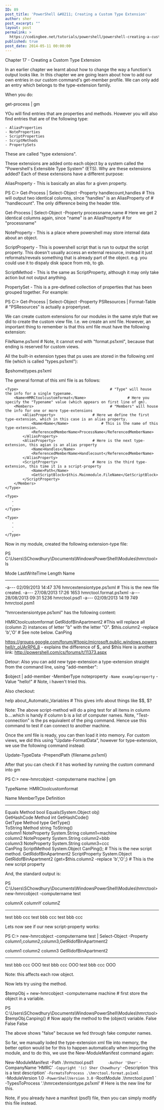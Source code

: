 ```yaml
---
ID: 89
post_title: 'PowerShell &#8211; Creating a Custom Type Extension'
author: sher
post_excerpt: ""
layout: post
permalink: >
  https://codingbee.net/tutorials/powershell/powershell-creating-a-custom-type-extension
published: true
post_date: 2014-05-11 00:00:00
---
```

Chapter 17 - Creating a Custom Type Extension
 
In an earlier chapter we learnt about how to change the way a function's output looks like. In this chapter we are going learn about how to add our own entries in our custom command's get-member profile. We can only add an entry which belongs to the type-extension family. 
 
When you do:

get-process | gm

YOu will find entries that are properties and methods. However you will also find entries that are of the following type:

	- AliasProperties
	- NoteProperties
	- ScriptProperties
	- ScriptMethods
	- PropertySets
	
These are called "type extensions".

These extensions are added onto each object by a system called the "Powershell's Extensible Type System" (ETS). Why are these extensions added? Each of these extensions have a different purpose:

AliasProperty - This is basically an alias for a given property. 
 
PS C:\> Get-Process | Select-Object -Property handlecount,handles	# This will output two identical columns, since "handles" is an AliasProperty of 
																	# "handlecount". The only difference being the header title. 
 
 
Get-Process | Select-Object -Property processname,name		# Here we get 2 identical columns again, since "name" is an AliasProperty 
															# for "processname" 
 
 
NoteProperty - This is a place where powershell may store internal data about an object.  
 
 
ScriptProperty - This is powershell script that is run to output the script property. This doesn't usually access an external resource, instead it just reformats/reveals  something that is already part of the object. e.g. you could use it to dispaly disk space from mb, to gb.


ScriptMethod - This is the same as ScriptProperty, although it may only take action but not output anything. 


PropertySet - This is a pre-defined collection of properties that has been grouped together. For example:

PS C:\> Get-Process | Select-Object -Property PSResources | Format-Table     # "PSResources" is actually a propertyset. 

We can create custom extensions for our modules in the same style that we did to create the custom view file. I.e. we create an xml file. However, an important thing to remember is that this xml file must have the following extension:

FileName.ps1xml		# Note, it cannot end with "format.ps1xml", because that ending is reserved for custom views. 

All the built-in extension types that ps uses are stored in the following xml file (which is called "types.ps1xml"):

$pshome\types.ps1xml


The general format of this xml file is as follows:

<?xml version="1.0" encoding="utf-8" ?>
<Types>
    
	<Type>											# "Type" will house the info for a single typename. 
        <Name>HMRCtoolcustomformat</Name>					# Here you specify the "Typename" value (which appears on first line of gm).
        <Members>									# "Members" will house the info for one or more type-extensions 	
            <AliasProperty>					# Here we define the first type-extension, which in this case is an alias property. 
                <Name>Name</Name>				# This is the name of this type-extension.
                <ReferencedMemberName>ProcessName</ReferencedMemberName>
            </AliasProperty>
            <AliasProperty>					# Here is the next type-extension, this agian is an alias property
                <Name>Handles</Name>
                <ReferencedMemberName>Handlecount</ReferencedMemberName>
            </AliasProperty>
            <ScriptProperty>				# Here is the third type-extension, this time it is a script-property
                <Name>Path</Name>
                <GetScriptBlock>$this.Mainmodule.FileName</GetScriptBlock>
            </ScriptProperty>
        </Members>
    </Type>
	
	<Type>
       .
	   .
    </Type>
	
	<Type>
       .
	   .
	   .
    </Type>

</Types>

 
Now in my module, created the following extension-type file:

PS C:\Users\SChowdhury\Documents\WindowsPowerShell\Modules\hmrctool> ls

Mode                LastWriteTime     Length Name
----                -------------     ------ ----
-a---        02/09/2013     14:47        376 hmrcextensiontype.ps1xml     	# This is the new file created.
-a---        27/08/2013     17:26       1653 hmrctool.format.ps1xml
-a---        28/08/2013     09:31       5236 hmrctool.psd1
-a---        02/09/2013     14:19        749 hmrctool.psm1
 
 
"hmrcextensiontype.ps1xml" has the following content:

<?xml version="1.0" encoding="utf-8" ?>
<Types>    
	<Type>											 
        <Name>HMRCtoolcustomformat</Name>			
        <Members>									 	
            <ScriptProperty>				
                <Name>GetRidofBinApartment2</Name>					#This will replace all (column 2) instances of letter "b" with the letter "O".
                <GetScriptBlock>$this.column2 -replace 'b','O'</GetScriptBlock>
            </ScriptProperty>
            <ScriptMethod>							# See note below. 
                <Name>CanPing</Name>
                <Script>
                    Test-connection -computername $this.column2 -quiet
                </Script>
            </ScriptMethod>
        </Members>
    </Type>
</Types> 



https://groups.google.com/forum/#!topic/microsoft.public.windows.powershell/r_oUArRP6_8 - explains the difference of $_ and $this
Here is another link:
http://powershell.com/cs/forums/t/11373.aspx 

Detour: Also you can add new type-extension a type-extension straight from the command line, using "add-member":

$object | add-member -MemberType noteproperty `
					 -Name exampleproperty `
					 -Value "hello!"				# Note, i haven't tried this. 


Also checkout:

help about_Automatic_Variables		# This gives info about things like $$, $?



Note: The above script-method will do a ping test for all items in column b....which is handy if column b is a list of computer names. Note, "Test-connection" is the ps equivalent of the ping command. Hence use this command to test if can connect to another machine. 


Once the xml file is ready, you can then load it into memory. For custom views, we did this using "Update-FormatData", however for type-extension, we use the following command instead:

Update-TypeData -PrependPath {filename.ps1xml}

After that you can check if it has worked by running the custom command into gm

PS C:\> new-hmrcobject -computername machine | gm

   TypeName: HMRCtoolcustomformat

Name                  MemberType     Definition                                                               
----                  ----------     ----------                                                               
Equals                Method         bool Equals(System.Object obj)                                           
GetHashCode           Method         int GetHashCode()                                                        
GetType               Method         type GetType()                                                           
ToString              Method         string ToString()                                                        
column1               NoteProperty   System.String column1=machine                                            
column2               NoteProperty   System.String column2=bbb                                                
column3               NoteProperty   System.String column3=ccc                                                
CanPing               ScriptMethod   System.Object CanPing(); 						# This is the new script method.
GetRidofBinApartment2 ScriptProperty System.Object GetRidofBinApartment2 {get=$this.column2 -replace 'b','O';}	# This is the new script property


And, the standard output is:

PS C:\Users\SChowdhury\Documents\WindowsPowerShell\Modules\hmrctool> new-hmrcobject -computername test

columnX                                                      columnY         columnZ
-------                                                      -------         -------
test                                                         bbb             ccc
test                                                         bbb             ccc
test                                                         bbb             ccc

Lets now see if our new script-property works:

PS C:\> new-hmrcobject -computername test | Select-Object -Property column1,column2,column3,GetRidofBinApartment2

column1                            column2                            column3                            GetRidofBinApartment2
-------                            -------                            -------                            ---------------------
test                               bbb                                ccc                                OOO
test                               bbb                                ccc                                OOO
test                               bbb                                ccc                                OOO

Note: this affects each row object. 

Now lets try using the method. 

$tempObj = new-hmrcobject -computername machine			# first store the object in a variable. 

PS C:\Users\SChowdhury\Documents\WindowsPowerShell\Modules\hmrctool> $tempObj.Canping()			# Now apply the method to the (object) variable. 
False
False
False

The above shows "false" because we fed through fake computer names. 

 
So far, we manually loded the type-extension xml file into memory, the better option would be for this to happen automatically when importing the module, and to do this, we use the New-ModuleManifest command again:


New-ModuleManifest -Path .\hrmctool.psd1 `		
-Author 'Sher' `
-CompanyName 'HMRC' `
-Copyright '(c) Sher Chowdhury' `
-Description 'this is a test description' `
-FormatsToProcess .\hmrctool.format.ps1xml `		
-ModuleVersion 1.0 `
-PowerShellVersion 3.0 `
-RootModule .\hmrctool.psm1	`						 
-TypesToProcess '.\hmrcextensiontype.ps1xml'		# Here is the new line for this. 

Note, if you already have a manifest (psd1) file, then you can simply modify this file instead.